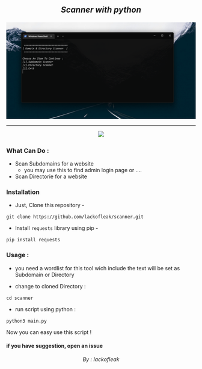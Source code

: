 <h2> <p align="center" > <i> Scanner with python  </i> </p> </h2>
<img src = "https://github.com/lackofleak/scanner/blob/main/image.png"  />

-------------------------------------------------

<p align="center" >
  <img src="https://img.shields.io/badge/Made%20with-Python-1f425f.svg" />
</p>

### What Can Do :
- Scan Subdomains for a website
  - you may use this to find admin login page or ....
- Scan Directorie for a website 

### Installation
 - Just, Clone this repository -
```
git clone https://github.com/lackofleak/scanner.git
```
- Install `requests` library using pip  -
```
pip install requests
```

### Usage :
 - you need a wordlist for this tool wich include the text will be set as Subdomain or Directory

-  change to cloned Directory :
```
cd scanner
```
-  run script using python :
```
python3 main.py
```
Now you can easy use this script !


#### if you have suggestion, open an issue


<p align="center" > <i> By : lackofleak  </i> </p>


